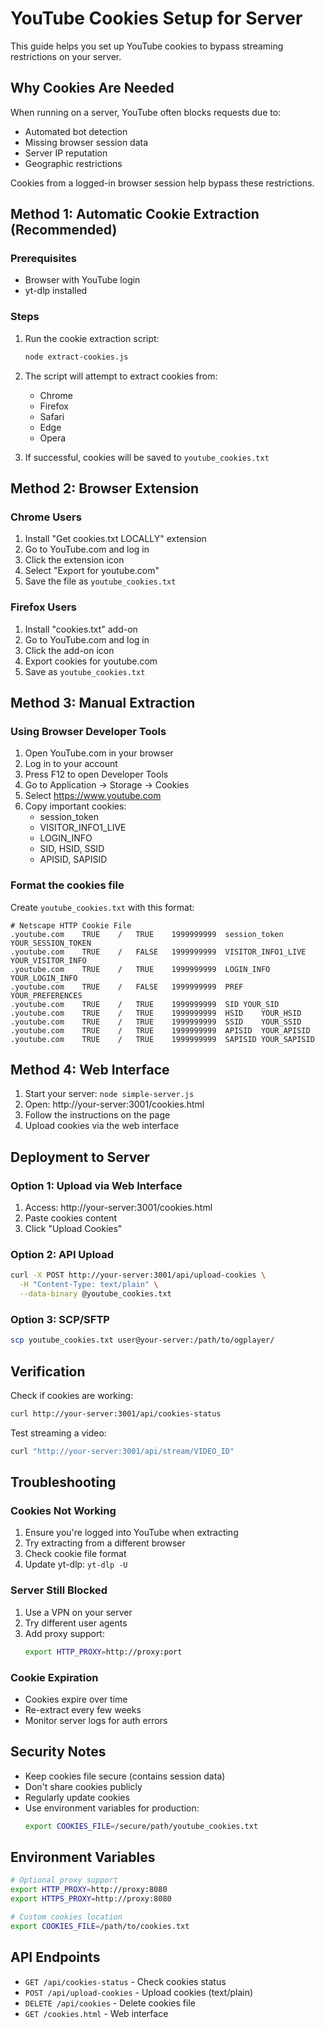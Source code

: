 # YouTube Cookies Setup for Server

This guide helps you set up YouTube cookies to bypass streaming restrictions on your server.

## Why Cookies Are Needed

When running on a server, YouTube often blocks requests due to:
- Automated bot detection
- Missing browser session data
- Server IP reputation
- Geographic restrictions

Cookies from a logged-in browser session help bypass these restrictions.

## Method 1: Automatic Cookie Extraction (Recommended)

### Prerequisites
- Browser with YouTube login
- yt-dlp installed

### Steps
1. Run the cookie extraction script:
   ```bash
   node extract-cookies.js
   ```

2. The script will attempt to extract cookies from:
   - Chrome
   - Firefox
   - Safari
   - Edge
   - Opera

3. If successful, cookies will be saved to `youtube_cookies.txt`

## Method 2: Browser Extension

### Chrome Users
1. Install "Get cookies.txt LOCALLY" extension
2. Go to YouTube.com and log in
3. Click the extension icon
4. Select "Export for youtube.com"
5. Save the file as `youtube_cookies.txt`

### Firefox Users
1. Install "cookies.txt" add-on
2. Go to YouTube.com and log in
3. Click the add-on icon
4. Export cookies for youtube.com
5. Save as `youtube_cookies.txt`

## Method 3: Manual Extraction

### Using Browser Developer Tools
1. Open YouTube.com in your browser
2. Log in to your account
3. Press F12 to open Developer Tools
4. Go to Application → Storage → Cookies
5. Select https://www.youtube.com
6. Copy important cookies:
   - session_token
   - VISITOR_INFO1_LIVE
   - LOGIN_INFO
   - SID, HSID, SSID
   - APISID, SAPISID

### Format the cookies file
Create `youtube_cookies.txt` with this format:
```
# Netscape HTTP Cookie File
.youtube.com	TRUE	/	TRUE	1999999999	session_token	YOUR_SESSION_TOKEN
.youtube.com	TRUE	/	FALSE	1999999999	VISITOR_INFO1_LIVE	YOUR_VISITOR_INFO
.youtube.com	TRUE	/	TRUE	1999999999	LOGIN_INFO	YOUR_LOGIN_INFO
.youtube.com	TRUE	/	FALSE	1999999999	PREF	YOUR_PREFERENCES
.youtube.com	TRUE	/	TRUE	1999999999	SID	YOUR_SID
.youtube.com	TRUE	/	TRUE	1999999999	HSID	YOUR_HSID
.youtube.com	TRUE	/	TRUE	1999999999	SSID	YOUR_SSID
.youtube.com	TRUE	/	TRUE	1999999999	APISID	YOUR_APISID
.youtube.com	TRUE	/	TRUE	1999999999	SAPISID	YOUR_SAPISID
```

## Method 4: Web Interface

1. Start your server: `node simple-server.js`
2. Open: http://your-server:3001/cookies.html
3. Follow the instructions on the page
4. Upload cookies via the web interface

## Deployment to Server

### Option 1: Upload via Web Interface
1. Access: http://your-server:3001/cookies.html
2. Paste cookies content
3. Click "Upload Cookies"

### Option 2: API Upload
```bash
curl -X POST http://your-server:3001/api/upload-cookies \
  -H "Content-Type: text/plain" \
  --data-binary @youtube_cookies.txt
```

### Option 3: SCP/SFTP
```bash
scp youtube_cookies.txt user@your-server:/path/to/ogplayer/
```

## Verification

Check if cookies are working:
```bash
curl http://your-server:3001/api/cookies-status
```

Test streaming a video:
```bash
curl "http://your-server:3001/api/stream/VIDEO_ID"
```

## Troubleshooting

### Cookies Not Working
1. Ensure you're logged into YouTube when extracting
2. Try extracting from a different browser
3. Check cookie file format
4. Update yt-dlp: `yt-dlp -U`

### Server Still Blocked
1. Use a VPN on your server
2. Try different user agents
3. Add proxy support:
   ```bash
   export HTTP_PROXY=http://proxy:port
   ```

### Cookie Expiration
- Cookies expire over time
- Re-extract every few weeks
- Monitor server logs for auth errors

## Security Notes

- Keep cookies file secure (contains session data)
- Don't share cookies publicly
- Regularly update cookies
- Use environment variables for production:
  ```bash
  export COOKIES_FILE=/secure/path/youtube_cookies.txt
  ```

## Environment Variables

```bash
# Optional proxy support
export HTTP_PROXY=http://proxy:8080
export HTTPS_PROXY=http://proxy:8080

# Custom cookies location
export COOKIES_FILE=/path/to/cookies.txt
```

## API Endpoints

- `GET /api/cookies-status` - Check cookies status
- `POST /api/upload-cookies` - Upload cookies (text/plain)
- `DELETE /api/cookies` - Delete cookies file
- `GET /cookies.html` - Web interface

